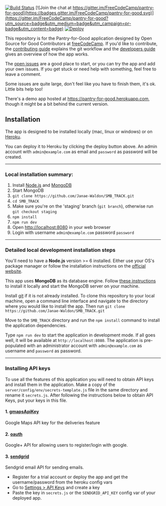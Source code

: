 [![Build Status](https://travis-ci.org/freeCodeCamp/pantry-for-good.svg?branch=staging)](https://travis-ci.org/freeCodeCamp/pantry-for-good)
[![Join the chat at https://gitter.im/FreeCodeCamp/pantry-for-good](https://badges.gitter.im/FreeCodeCamp/pantry-for-good.svg)](https://gitter.im/FreeCodeCamp/pantry-for-good?utm_source=badge&utm_medium=badge&utm_campaign=pr-badge&utm_content=badge)
[![Deploy](https://www.herokucdn.com/deploy/button.svg)](https://heroku.com/deploy?template=https://github.com/freeCodeCamp/Pantry-for-Good/tree/staging)

This repository is for the Pantry-for-Good application designed by Open Source for Good Contributors at [freeCodeCamp](http://www.freecodecamp.com). If you'd like to contribute, the [contributing guide](CONTRIBUTING.md) explains the git workflow and the [developers guide](https://github.com/freeCodeCamp/pantry-for-good/wiki/developer's-guide) gives an overview of how the app works. 

The [open issues](https://github.com/freeCodeCamp/pantry-for-good/issues) are a good place to start, or you can try the app and add your own issues. If you get stuck or need help with something, feel free to leave a comment.

Some issues are quite large, don't feel like you have to finish them, it's ok. Little bits help too!

There's a demo app hosted at https://pantry-for-good.herokuapp.com, though it might be a bit behind the current version.

## Installation

The app is designed to be installed locally (mac, linux or windows) or on [Heroku](https://www.heroku.com).

You can deploy it to Heroku by clicking the deploy button above. An admin account with `admin@example.com` as email and `password` as password will be created.

------------
### Local installation summary:
1. Install [Node.js](http://nodejs.org) and [MongoDB](https://docs.mongodb.com/manual/installation/#mongodb-community-edition)
2. Start MongoDB
3. `git clone https://github.com/Janae-Waldon/SMB_TRACK.git`
4. `cd SMB_TRACK`
5. Make sure you're on the 'staging' branch (`git branch`), otherwise run `git checkout staging`
6. `npm install`
7. `npm run dev`
8. Open <http://localhost:8080> in your web browser
9. Login with username `admin@example.com` password `password`

------------
### Detailed local development installation steps

You'll need to have a **Node.js** version >= 6 installed. Either use your OS's package manager or follow the installation instructions on the [official website](http://nodejs.org).

This app uses **MongoDB** as its database engine. Follow [these instructions](https://docs.mongodb.com/manual/installation/#mongodb-community-edition) to install it locally and start the MongoDB server on your machine.

Install [git](https://git-scm.com/book/en/v2/Getting-Started-Installing-Git) if it is not already installed. To clone this repository to your local machine, open a command line interface and navigate to the directory where you would like to install the app. Then run
`git clone https://github.com/Janae-Waldon/SMB_TRACK.git`

Move to the `SMB_TRACK` directory and run the `npm install` command to install the application dependencies.

Type `npm run dev` to start the application in development mode. If all goes well, it will be available at `http://localhost:8080`.  The application is pre-populated with an administrator account with `admin@example.com` as username  and `password` as password.


------------
### Installing API keys

To use all the features of this application you will need to obtain API keys and install them in the application. Make a copy of the `server/config/env/secrets-template.js` file in the same directory and rename it `secrets.js`.  After following the instructions below to obtain API Keys, put your keys in this file.

#### 1. [gmapsApiKey](https://developers.google.com/maps/documentation/javascript/get-api-key)
Google Maps API key for the deliveries feature
#### 2. [oauth](https://developers.google.com/identity/sign-in/web/devconsole-project)
Google+ API for allowing users to register/login with google.
#### 3. [sendgrid](https://sendgrid.com)
Sendgrid email API for sending emails.
- Register for a trial account or deploy the app and get the username/password from the heroku config vars
- Go to [Settings > API Keys](https://app.sendgrid.com/settings/api_keys) and create a key
- Paste the key in `secrets.js` or the `SENDGRID_API_KEY` config var of your deployed app.
